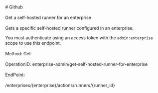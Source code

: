 <br>#     Github</br>
<br>Get a self-hosted runner for an enterprise</br>
<br>Gets a specific self-hosted runner configured in an enterprise.

You must authenticate using an access token with the `admin:enterprise` scope to use this endpoint.</br>
<br>Method: Get</br>
<br>OperationID: enterprise-admin/get-self-hosted-runner-for-enterprise</br>
<br>EndPoint:</br>
<br>/enterprises/{enterprise}/actions/runners/{runner_id}</br>
